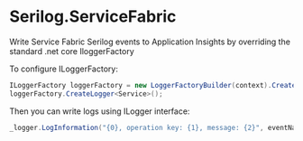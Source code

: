 # Serilog.ServiceFabric
Write Service Fabric Serilog events to Application Insights by overriding the standard .net core IloggerFactory


To configure ILoggerFactory:
```csharp
ILoggerFactory loggerFactory = new LoggerFactoryBuilder(context).CreateLoggerFactory("ApplicationInsightsKey");
loggerFactory.CreateLogger<Service>();
```
Then you can write logs using ILogger interface:

```csharp
_logger.LogInformation("{0}, operation key: {1}, message: {2}", eventName, key, message);
```

